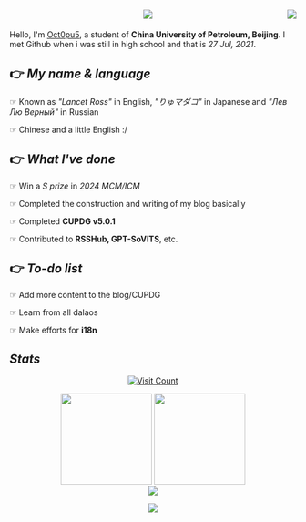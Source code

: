 <h1 align="center">
    <img src="https://readme-typing-svg.herokuapp.com/?font=Righteous&size=35&center=true&vCenter=true&width=600&height=70&duration=7000&lines=This+is+my+Black+Parade+🥈+🫲;" />
    <img align="right" src="https://github.githubassets.com/images/mona-whisper.gif" />
</h1>

Hello, I'm [Oct0pu5](https://Oct0pu5.cn/), a student of **China University of Petroleum, Beijing**. I met Github when i was still in high school and that is _27 Jul, 2021_.

## 👉 _My name & language_

☞ Known as _"Lancet Ross"_ in English, _"りゅマダコ"_ in Japanese and _"Лев Лю Верный"_ in Russian

☞ Chinese and a little English :/

## 👉 _What I've done_

☞ Win a _S prize_ in _2024 MCM/ICM_

☞ Completed the construction and writing of my blog basically

☞ Completed **CUPDG v5.0.1**

☞ Contributed to **RSSHub, GPT-SoVITS**, etc.

## 👉 _To-do list_

☞ Add more content to the blog/CUPDG

☞ Learn from all dalaos

☞ Make efforts for **i18n**

## _Stats_

<div align="center">
    
[![Visit Count](https://count.getloli.com/get/@octopus058?theme=rule34)](#)

<a>
  <img height=160 src="https://github-readme-stats.vercel.app/api?username=octopus058&count_private=true&theme=swift&show_icons=true" />
</a>
<a>
  <img height=160 src="https://github-readme-stats.vercel.app/api/top-langs/?username=octopus058&layout=compact&card_width=400" />
</a><br/>

<img src="https://github-profile-trophy.vercel.app/?username=octopus058&theme=buefy&row=1&column=6" />

<img src="https://github-readme-streak-stats.herokuapp.com/?user=octopus058"></img>

</div>
